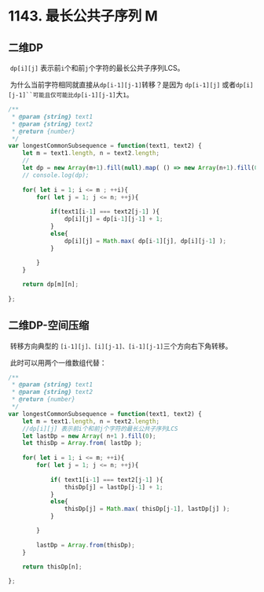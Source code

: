 # 1143. 最长公共子序列 M

## 二维DP

​		`dp[i][j]` 表示前`i`个和前`j`个字符的最长公共子序列LCS。

​		为什么当前字符相同就直接从`dp[i-1][j-1]`转移？是因为 `dp[i-1][j]` 或者`dp[i][j-1]``可能且仅可能比dp[i-1][j-1]`大`1`。

```js
/**
 * @param {string} text1
 * @param {string} text2
 * @return {number}
 */
var longestCommonSubsequence = function(text1, text2) {
    let m = text1.length, n = text2.length;
    //
    let dp = new Array(m+1).fill(null).map( () => new Array(n+1).fill(0) );
    // console.log(dp);
    
    for( let i = 1; i <= m ; ++i){
        for( let j = 1; j <= n; ++j){
            
            if(text1[i-1] === text2[j-1] ){
                dp[i][j] = dp[i-1][j-1] + 1;
            }
            else{
                dp[i][j] = Math.max( dp[i-1][j], dp[i][j-1] );
            }
        
        }
    }

    return dp[m][n];
    
};
```

## 二维DP-空间压缩

​	转移方向典型的 `[i-1][j]、[i][j-1]、[i-1][j-1]`三个方向右下角转移。

​	此时可以用两个一维数组代替：

```js
/**
 * @param {string} text1
 * @param {string} text2
 * @return {number}
 */
var longestCommonSubsequence = function(text1, text2) {
    let m = text1.length, n = text2.length;
    //dp[i][j] 表示前i个和前j个字符的最长公共子序列LCS
    let lastDp = new Array( n+1 ).fill(0); 
    let thisDp = Array.from( lastDp );
    
    for( let i = 1; i <= m; ++i){
        for( let j = 1; j <= n; ++j){
            
            if( text1[i-1] === text2[j-1] ){
                thisDp[j] = lastDp[j-1] + 1;
            }
            else{
                thisDp[j] = Math.max( thisDp[j-1], lastDp[j] );
            }

        }
        
        lastDp = Array.from(thisDp);
    }

    return thisDp[n];
    
};
```

